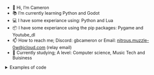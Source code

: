- 📱 Hi, I’m Cameron
- 📚 I’m currently learning Python and Godot
- 💻 I have some experiance using: Python and Lua
- 📦 I have some experiance using the pip packages: Pygame and Youtube_dl
- 📫 How to reach me; Discord: gbcameron or Email: nitrous.muzzle-0w@icloud.com (relay email)
- 🏫 Currently studying; A level: Computer science, Music Tech and Buisiness 
<details><summary>Examples of code</summary><br/>  
  
![image](https://user-images.githubusercontent.com/76789715/210214376-5355f403-8a68-4679-89dc-87246ca9df56.png)

</details>
<!---
Cameron-Programer/Cameron-Programer is a ✨ special ✨ repository because its `README.md` (this file) appears on your GitHub profile.
You can click the Preview link to take a look at your changes.
--->
